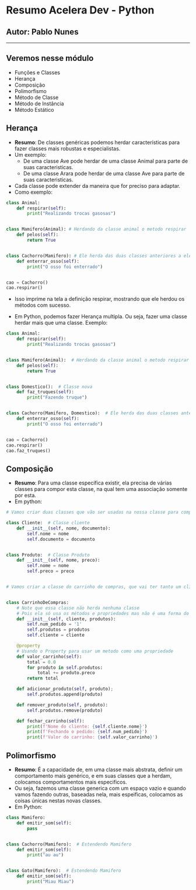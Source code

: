 # Resumo Acelera Dev - Python

## Autor: Pablo Nunes

----

## Veremos nesse módulo

- Funções e Classes
- Herança
- Composição
- Polimorfismo
- Método de Classe
- Método de Instância
- Método Estático

## Herança

- **Resumo**: De classes genéricas podemos herdar características para fazer classes mais robustas e especialistas.
- Um exemplo:
  - De uma classe Ave pode herdar de uma classe Animal para parte de suas caracteristicas.
  - De uma classe Arara pode herdar de uma classe Ave para parte de suas caracteristicas.
- Cada classe pode extender da maneira que for preciso para adaptar.
- Como exemplo:

```python
class Animal:
    def respirar(self):
        print("Realizando trocas gasosas")


class Mamifero(Animal): # Herdando da classe animal o metodo respirar
    def pelos(self):
        return True


class Cachorro(Mamifero): # Ele herda das duas classes anteriores a ele os metodos Pelos e Respirar.
    def enterrar_osso(self):
        print("O osso foi enterrado")


cao = Cachorro()
cao.respirar()
```

- Isso imprime na tela a definição respirar, mostrando que ele herdou os métodos com sucesso.

- Em Python, podemos fazer Herança multipla. Ou seja, fazer uma classe herdar mais que uma classe. Exemplo:

```python
class Animal:
    def respirar(self):
        print("Realizando trocas gasosas")


class Mamifero(Animal):  # Herdando da classe animal o metodo respirar
    def pelos(self):
        return True


class Domestico():  # Classe nova
    def faz_truques(self):
        print("Fazendo truque")


class Cachorro(Mamifero, Domestico):  # Ele herda das duas classes anteriores a ele os metodos Pelos e Respirar e também a nova classe Domestico.
    def enterrar_osso(self):
        print("O osso foi enterrado")


cao = Cachorro()
cao.respirar()
cao.faz_truques()
```

## Composição

- **Resumo**: Para uma classe específica existir, ela precisa de várias classes para compor esta classe, na qual tem uma associação somente por esta.
- Em python:

```python
# Vamos criar duas classes que vão ser usadas na nossa classe para composição.

class Cliente:  # Classe cliente
    def __init__(self, nome, documento):
        self.nome = nome
        self.documento = documento


class Produto:  # Classe Produto
    def __init__(self, nome, preco):
        self.nome = nome
        self.preco = preco


# Vamos criar a classe do carrinho de compras, que vai ter tanto um cliente e varios produtos dentro deste.


class CarrinhoDeCompras:  
    # Note que essa classe não herda nenhuma classe
    # Pois ela só usa os métodos e propriedades mas não é uma forma do mesmo.
    def __init__(self, cliente, produtos):
        self.num_pedido = '1'
        self.produtos = produtos
        self.cliente = cliente

    @property
    # Usando o Property para usar um metodo como uma propriedade
    def valor_carrinho(self):
        total = 0.0
        for produto in self.produtos:
            total += produto.preco
        return total

    def adicionar_produto(self, produto);
        self.produtos.append(produto)

    def remover_produto(self, produto):
        self.produtos.remove(produto)

    def fechar_carrinho(self):
        print(f'Nome do cliente: {self.cliente.nome}')
        print(f'Fechando o pedido: {self.num_pedido}')
        print(f'Valor do carrinho: {self.valor_carrinho}')
```

## Polimorfismo

- **Resumo**: É a capacidade de, em uma classe mais abstrata, definir um comportamento mais genérico, e em suas classes que a herdam, colocamos comportamentos mais especificos.
- Ou seja, fazemos uma classe generica com um espaço vazio e quando vamos fazendo outras, baseadas nela, mais espeificas, colocamos as coisas únicas nestas novas classes.
- Em Python:

```python
class Mamifero:
    def emitir_som(self):
        pass


class Cachorro(Mamifero):  # Estendendo Mamifero
    def emitir_som(self):
        print("au au")


class Gato(Mamifero):  # Estendendo Mamifero
    def emitir_som(self):
        print("Miau Miau")
```
